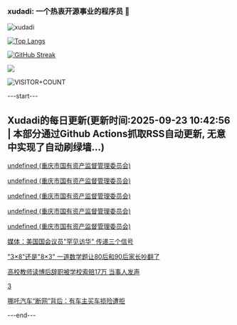 ### xudadi: 一个热衷开源事业的程序员 👋

![xudadi](https://github-readme-stats-git-masterorgs-github-readme-stats-team.vercel.app/api?username=xudadi)

[![Top Langs](https://github-readme-stats.vercel.app/api/top-langs/?username=xudadi)](https://github.com/anuraghazra/github-readme-stats)

[![GitHub Streak](https://streak-stats.demolab.com?user=xudadi&locale=zh_Hans)](https://git.io/streak-stats)

![](https://raw.githubusercontent.com/xudadi/xudadi/main/assets/github-contribution-grid-snake.svg)

![VISITOR+COUNT](https://komarev.com/ghpvc/?username=xudadi&label=VISITOR+COUNT)


---start---

## Xudadi的每日更新(更新时间:2025-09-23 10:42:56 | 本部分通过Github Actions抓取RSS自动更新, 无意中实现了自动刷绿墙...)

[undefined (重庆市国有资产监督管理委员会)](https://dadilab.github.io/feeds/all.xml)

[undefined (重庆市国有资产监督管理委员会)](https://dadilab.github.io/feeds/all.xml)

[undefined (重庆市国有资产监督管理委员会)](https://dadilab.github.io/feeds/all.xml)

[undefined (重庆市国有资产监督管理委员会)](https://dadilab.github.io/feeds/all.xml)

[undefined (重庆市国有资产监督管理委员会)](https://dadilab.github.io/feeds/all.xml)

[媒体：美国国会议员"罕见访华" 传递三个信号](https://m.163.com/news/article/KA3NVCIL0514R9OJ.html)

["3×8"还是"8×3" 一道数学题让80后和90后家长吵翻了](https://m.163.com/news/article/KA0HCNQ2053469LG.html)

[高校教师读博后辞职被学校索赔17万 当事人发声](https://m.163.com/news/article/KA34HR680514R9P4.html)

[3](https://m.163.com/touch/news/sub/domestic)

[哪吒汽车“断网”背后：有车主买车损险遭拒](https://m.163.com/news/article/KA39NKUK051492T3.html)

---end---
